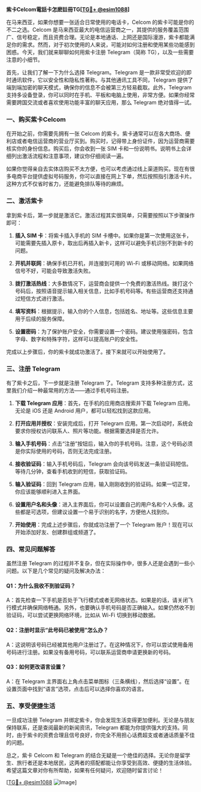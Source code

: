 **紫卡Celcom電話卡怎麽註冊TG[[TG💪+ @esim1088](https://t.me/s/esim1088)]**

在马来西亚，如果你想要一张适合日常使用的电话卡，Celcom 的紫卡可能是你的不二之选。Celcom 是马来西亚最大的电信运营商之一，其提供的服务覆盖范围广、信号稳定，而且资费合理。无论是本地通话、上网还是国际漫游，紫卡都能满足你的需求。然而，对于初次使用的人来说，可能对如何注册和使用某些功能感到困惑。今天，我们就来聊聊如何用紫卡注册 Telegram（简称 TG），以及一些需要注意的小细节。

首先，让我们了解一下为什么选择 Telegram。Telegram 是一款非常受欢迎的即时通讯软件，它以安全性和隐私性著称。与其他通讯工具不同，Telegram 提供了端到端加密的聊天模式，确保你的信息不会被第三方轻易截取。此外，Telegram 支持多设备登录，你可以同时在手机、平板和电脑上使用，非常方便。如果你经常需要跨国交流或者喜欢使用功能丰富的聊天应用，那么 Telegram 绝对值得一试。

### **一、购买紫卡Celcom**

在开始之前，你需要先拥有一张 Celcom 的紫卡。紫卡通常可以在各大商场、便利店或者电信运营商的营业厅买到。购买时，记得带上身份证件，因为运营商需要核实你的身份信息。购买后，你会收到一张 SIM 卡和一份说明书。说明书上会详细列出激活流程和注意事项，建议你仔细阅读一遍。

如果你觉得亲自去实体店购买不太方便，也可以考虑通过线上渠道购买。现在有很多电商平台提供虚拟号码服务，你可以直接在网上下单，然后按照指引激活卡片。这种方式不仅省时省力，还能避免排队等待的麻烦。

### **二、激活紫卡**

拿到紫卡后，第一步就是激活它。激活过程其实很简单，只需要按照以下步骤操作即可：

1. **插入 SIM 卡**：将紫卡插入手机的 SIM 卡槽中。如果你是第一次使用这张卡，可能需要先插入原卡，取出后再插入新卡，这样可以避免手机识别不到新卡的问题。
   
2. **开机并联网**：确保手机已开机，并连接到可用的 Wi-Fi 或移动网络。如果网络信号不好，可能会导致激活失败。

3. **拨打激活热线**：大多数情况下，运营商会提供一个免费的激活热线。拨打这个号码后，按照语音提示输入相关信息，比如手机号码等。有些运营商还支持通过短信方式进行激活。

4. **填写资料**：根据提示，输入你的个人信息，包括姓名、地址等。这些信息主要用于后续的服务保障。

5. **设置密码**：为了保护账户安全，你需要设置一个密码。建议使用强密码，包含字母、数字和特殊字符，这样可以提高账户的安全性。

完成以上步骤后，你的紫卡就成功激活了。接下来就可以开始使用了。

### **三、注册 Telegram**

有了紫卡之后，下一步就是注册 Telegram 了。Telegram 支持多种注册方式，这里我们介绍一种最常用的方法——通过手机号码注册。

1. **下载 Telegram 应用**：首先，在手机的应用商店搜索并下载 Telegram 应用。无论是 iOS 还是 Android 用户，都可以轻松找到这款应用。

2. **打开应用并授权**：安装完成后，打开 Telegram 应用。第一次启动时，系统会要求你授权访问联系人、照片等功能。根据需要选择是否允许。

3. **输入手机号码**：点击“注册”按钮后，输入你的手机号码。注意，这个号码必须是你实际使用的号码，否则无法完成注册。

4. **接收验证码**：输入手机号码后，Telegram 会向该号码发送一条验证码短信。等待几分钟，查看手机收到的短信，获取验证码。

5. **输入验证码**：回到 Telegram 应用，输入刚刚收到的验证码。如果一切正常，你应该能够顺利进入主界面。

6. **设置用户名和头像**：进入主界面后，你可以设置自己的用户名和个人头像。这些都是可选项，但建议设置一个易于识别的名字，方便他人找到你。

7. **开始使用**：完成上述步骤后，你就成功注册了一个 Telegram 账户！现在可以开始添加好友、创建群组或频道了。

### **四、常见问题解答**

虽然注册 Telegram 的过程并不复杂，但在实际操作中，很多人还是会遇到一些小问题。以下是几个常见的疑问及解决办法：

#### **Q1：为什么我收不到验证码？**

A：首先检查一下手机是否处于飞行模式或者无网络状态。如果是的话，请关闭飞行模式并确保网络畅通。另外，也要确认手机号码是否正确输入。如果仍然收不到验证码，可以尝试更换网络环境，比如从 Wi-Fi 切换到移动数据。

#### **Q2：注册时显示“此号码已被使用”怎么办？**

A：这说明该号码已经被其他用户注册过了。在这种情况下，你可以尝试使用备用号码进行注册。如果没有备用号码，可以联系运营商申请更换新的号码。

#### **Q3：如何更改语言设置？**

A：在 Telegram 主界面右上角点击菜单图标（三条横线），然后选择“设置”。在设置页面中找到“语言”选项，点击后可以选择你喜欢的语言。

### **五、享受便捷生活**

一旦成功注册 Telegram 并绑定紫卡，你会发现生活变得更加便利。无论是与朋友保持联系，还是查阅最新的新闻资讯，Telegram 都能为你提供强大的支持。同时，由于紫卡的资费合理且信号良好，你完全不用担心话费超支或者通话质量不佳的问题。

总之，紫卡 Celcom 和 Telegram 的结合无疑是一个绝佳的选择。无论你是留学生、旅行者还是本地居民，这两者的搭配都能让你享受到高效、便捷的生活体验。希望这篇文章对你有所帮助，如果有任何疑问，欢迎随时留言讨论！

[[TG💪+ @esim1088](https://t.me/s/esim1088) ![Image](https://i.postimg.cc/4NQfJmqS/Snipaste-2025-05-13-00-14-12.png)]